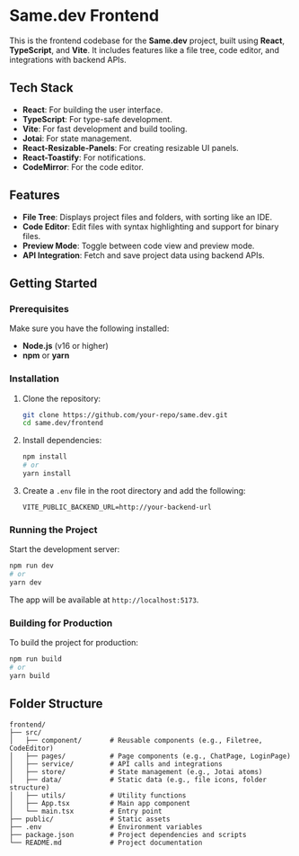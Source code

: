 # Same.dev Frontend

This is the frontend codebase for the **Same.dev** project, built using **React**, **TypeScript**, and **Vite**. It includes features like a file tree, code editor, and integrations with backend APIs.

## Tech Stack

- **React**: For building the user interface.
- **TypeScript**: For type-safe development.
- **Vite**: For fast development and build tooling.
- **Jotai**: For state management.
- **React-Resizable-Panels**: For creating resizable UI panels.
- **React-Toastify**: For notifications.
- **CodeMirror**: For the code editor.

## Features

- **File Tree**: Displays project files and folders, with sorting like an IDE.
- **Code Editor**: Edit files with syntax highlighting and support for binary files.
- **Preview Mode**: Toggle between code view and preview mode.
- **API Integration**: Fetch and save project data using backend APIs.

## Getting Started

### Prerequisites

Make sure you have the following installed:

- **Node.js** (v16 or higher)
- **npm** or **yarn**

### Installation

1. Clone the repository:
   ```bash
   git clone https://github.com/your-repo/same.dev.git
   cd same.dev/frontend
   ```

2. Install dependencies:
   ```bash
   npm install
   # or
   yarn install
   ```

3. Create a `.env` file in the root directory and add the following:
   ```env
   VITE_PUBLIC_BACKEND_URL=http://your-backend-url
   ```

### Running the Project

Start the development server:
```bash
npm run dev
# or
yarn dev
```

The app will be available at `http://localhost:5173`.

### Building for Production

To build the project for production:
```bash
npm run build
# or
yarn build
```


## Folder Structure

```
frontend/
├── src/
│   ├── component/       # Reusable components (e.g., Filetree, CodeEditor)
│   ├── pages/           # Page components (e.g., ChatPage, LoginPage)
│   ├── service/         # API calls and integrations
│   ├── store/           # State management (e.g., Jotai atoms)
│   ├── data/            # Static data (e.g., file icons, folder structure)
│   ├── utils/           # Utility functions
│   ├── App.tsx          # Main app component
│   └── main.tsx         # Entry point
├── public/              # Static assets
├── .env                 # Environment variables
├── package.json         # Project dependencies and scripts
└── README.md            # Project documentation
```

